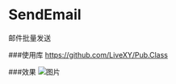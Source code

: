 # SendEmail
邮件批量发送

###使用库
https://github.com/LiveXY/Pub.Class

###效果
![图片](https://github.com/hcxiong/SendEmail/blob/master/20150418110954.jpg?raw=true)
